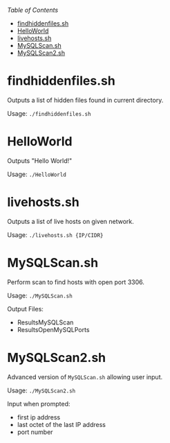 
*Table of Contents*
- [findhiddenfiles.sh](#findhiddenfilessh)
- [HelloWorld](#helloworld)
- [livehosts.sh](#livehostssh)
- [MySQLScan.sh](#mysqlscansh)
- [MySQLScan2.sh](#mysqlscan2sh)


# findhiddenfiles.sh
Outputs a list of hidden files found in current directory.

Usage: `./findhiddenfiles.sh`

# HelloWorld
Outputs "Hello World!"

Usage: `./HelloWorld`

# livehosts.sh
Outputs a list of live hosts on given network.

Usage: `./livehosts.sh {IP/CIDR}`

# MySQLScan.sh
Perform scan to find hosts with open port 3306.

Usage: `./MySQLScan.sh`

Output Files:
- ResultsMySQLScan
- ResultsOpenMySQLPorts

# MySQLScan2.sh
Advanced version of `MySQLScan.sh` allowing user input.

Usage: `./MySQLScan2.sh`

Input when prompted:
- first ip address
- last octet of the last IP address
- port number